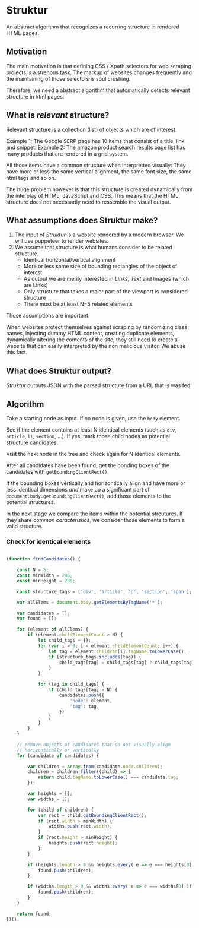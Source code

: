 # Struktur

An abstract algorithm that recognizes a recurring structure in rendered HTML pages.

## Motivation

The main motivation is that defining CSS / Xpath selectors for web scraping projects is a 
strenous task. The markup of websites changes frequently and the maintaining of those selectors
is soul crushing.

Therefore, we need a abstract algorithm that automatically detects relevant structure in 
html pages. 


## What is *relevant* structure?

Relevant structure is a collection (list) of objects which are of interest. 

Example 1: The Google SERP page has 10 items that consist of a title, link and snippet.
Example 2: The amazon product search results page list has many products that are rendered in a grid system.

All those items have a common structure when interpretted visually: They have more or less 
the same vertical alignment, the same font size, the same html tags and so on.

The huge problem however is that this structure is created dynamically from the interplay of 
HTML, JavaScript and CSS. This means that the HTML structure does not necessarily need to ressemble
the visual output.


## What assumptions does Struktur make?

1. The input of *Struktur* is a website rendered by a modern browser. We will use puppeteer to render 
	websites.
2. We assume that structure is what humans consider to be related structure. 
	+ Identical horizontal/vertical alignment
	+ More or less same size of bounding rectangles of the object of interest
	+ As output we are merily interested in *Links*, *Text* and Images (which are Links) 
	+ Only structure that takes a major part of the viewport is considered structure
	+ There must be at least N=5 related elements

Those assumptions are important. 

When websites protect themselves against scraping by randomizing class names, injecting dummy HTML 
content, creating duplicate elements, dynamically altering the contents of the site, they still need
to create a website that can easily interpreted by the non malicious visitor. We abuse this fact.

## What does Struktur output?

*Struktur* outputs JSON with the parsed structure from a URL that is was fed. 


## Algorithm

Take a starting node as input. If no node is given, use the `body` element.

See if the element contains at least N identical elements (such as `div`, `article`, `li`, `section`, ...). If yes, mark those child nodes
as potential structure candidates.

Visit the next node in the tree and check again for N identical elements.

After all candidates have been found, get the bonding boxes of the candidates with `getBoundingClientRect()`

If the bounding boxes vertically and horizontically align and have more or less identical dimensions *and* make up 
a significant part of `document.body.getBoundingClientRect()`, add those elements to the potential structures.

In the next stage we compare the items within the potential strcutures. If they share *common caracteristics*, we consider
those elements to form a valid structure.


### Check for identical elements

```js

(function findCandidates() {

	const N = 5;
	const minWidth = 200;
	const minHeight = 200;

	const structure_tags = ['div', 'article', 'p', 'section', 'span'];

	var allElems = document.body.getElementsByTagName('*');

	var candidates = [];
	var found = [];

	for (element of allElems) {
		if (element.childElementCount > N) {
			let child_tags = {};
			for (var i = 0; i < element.childElementCount; i++) {
				let tag = element.children[i].tagName.toLowerCase();
				if (structure_tags.includes(tag)) {
					child_tags[tag] = child_tags[tag] ? child_tags[tag] + 1 : 1;
				}
			}

			for (tag in child_tags) {
				if (child_tags[tag] > N) {
					candidates.push({
						'node': element,
						'tag': tag,
					})
				}
			}
		}
	}

	// remove objects of candidates that do not visually align
	// horizontically or vertically
	for (candidate of candidates) {

		var children = Array.from(candidate.node.children);
		children = children.filter((child) => {
			return child.tagName.toLowerCase() === candidate.tag;
		});

		var heights = [];
		var widths = [];

		for (child of children) {
			var rect = child.getBoundingClientRect();
			if (rect.width > minWidth) {
				widths.push(rect.width);
			}
			if (rect.height > minHeight) {
				heights.push(rect.height);
			}
		}

		if (heights.length > 0 && heights.every( e => e === heights[0] )) {
			found.push(children);
		}

		if (widths.length > 0 && widths.every( e => e === widths[0] )) {
			found.push(children);
		}
	}

	return found;
})();
```